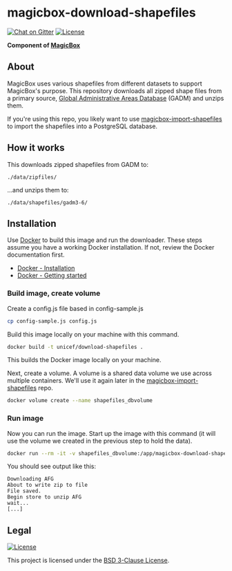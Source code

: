 magicbox-download-shapefiles
============================

[![Chat on Gitter](https://badges.gitter.im/unicef-innovation-dev/Lobby.png)](https://gitter.im/unicef-innovation-dev/Lobby)
[![License](https://img.shields.io/badge/License-BSD%203--Clause-blue.svg)](https://opensource.org/licenses/BSD-3-Clause)

**Component of [MagicBox](https://github.com/unicef/magicbox)**


## About

MagicBox uses various shapefiles from different datasets to support MagicBox's
purpose. This repository downloads all zipped shape files from a primary source,
[Global Administrative Areas Database](http://gadm.org/) (GADM) and unzips them.

If you're using this repo, you likely want to use
[magicbox-import-shapefiles](https://github.com/unicef/magicbox-import-shapefiles)
to import the shapefiles into a PostgreSQL database.


## How it works

This downloads zipped shapefiles from GADM to:

`./data/zipfiles/`

…and unzips them to:

`./data/shapefiles/gadm3-6/`


## Installation

Use [Docker](https://www.docker.com/) to build this image and run the
downloader. These steps assume you have a working Docker installation. If not,
review the Docker documentation first.

* [Docker - Installation](https://docs.docker.com/engine/installation/)
* [Docker - Getting started](https://docs.docker.com/get-started/)

### Build image, create volume

Create a config.js file based in config-sample.js

```bash
cp config-sample.js config.js
```

Build this image locally on your machine with this command.

```bash
docker build -t unicef/download-shapefiles .
```

This builds the Docker image locally on your machine.

Next, create a volume. A volume is a shared data volume we use across multiple
containers. We'll use it again later in the
[magicbox-import-shapefiles](https://github.com/unicef/magicbox-import-shapefiles)
repo.

```bash
docker volume create --name shapefiles_dbvolume
```

### Run image

Now you can run the image. Start up the image with this command (it will use the
volume we created in the previous step to hold the data).

```bash
docker run --rm -it -v shapefiles_dbvolume:/app/magicbox-download-shapefiles/data:z unicef/download-shapefiles
```

You should see output like this:

```
Downloading AFG
About to write zip to file
File saved.
Begin store to unzip AFG
wait...
[...]
```


## Legal

[![License](https://img.shields.io/badge/License-BSD%203--Clause-blue.svg)](https://opensource.org/licenses/BSD-3-Clause)

This project is licensed under the [BSD 3-Clause
License](https://opensource.org/licenses/BSD-3-Clause).
